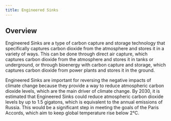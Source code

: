 ```yaml
---
title: Engineered Sinks
---
```


## Overview

Engineered Sinks are a type of carbon capture and storage technology that specifically captures carbon dioxide from the atmosphere and stores it in a variety of ways. This can be done through direct air capture, which captures carbon dioxide from the atmosphere and stores it in tanks or underground, or through bioenergy with carbon capture and storage, which captures carbon dioxide from power plants and stores it in the ground.

Engineered Sinks are important for reversing the negative impacts of climate change because they provide a way to reduce atmospheric carbon dioxide levels, which are the main driver of climate change. By 2030, it is estimated that Engineered Sinks could reduce atmospheric carbon dioxide levels by up to 1.5 gigatons, which is equivalent to the annual emissions of Russia. This would be a significant step in meeting the goals of the Paris Accords, which aim to keep global temperature rise below 2°C.